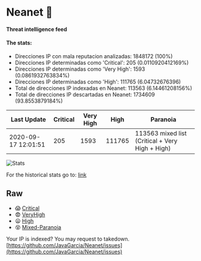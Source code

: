 # Neanet :hocho:
#### Threat intelligence feed
#### The stats:

- Direcciones IP con mala reputacion analizadas: 1848172 (100%)
- Direcciones IP determinadas como 'Critical':  205 (0.0110920412169%)
- Direcciones IP determinadas como 'Very High':  1593 (0.0861932763834%)
- Direcciones IP determinadas como 'High':  111765 (6.04732676396)
- Total de direcciones IP indexadas en Neanet:  113563 (6.14461208156%)
- Total de direcciones IP descartadas en Neanet:  1734609 (93.8553879184%)

| Last Update | Critical | Very High | High | Paranoia |
| --- | --- | --- | --- | --- |
| 2020-09-17 12:01:51 | 205 | 1593 | 111765 | 113563 mixed list (Critical + Very High + High)|

![Stats](https://docs.google.com/spreadsheets/d/e/2PACX-1vSnaNMIXVabIpDJjufMlzH7poXnshF3mgd8Is1g9ytUEzVsP5my4Trn8f-xkoLLQ38xpL3HtmUexLo6/pubchart?oid=501124687&format=image)

For the historical stats go to: [link](/stats.csv)
## Raw
- :scream: [Critical](https://raw.githubusercontent.com/JavaGarcia/Neanet/master/blacklists/neanet_critical.txt)
- :fearful: [VeryHigh](https://raw.githubusercontent.com/JavaGarcia/Neanet/master/blacklists/neanet_veryHigh.txtt)
- :frowning: [High](https://raw.githubusercontent.com/JavaGarcia/Neanet/master/blacklists/neanet_high.txt)
- :dizzy_face: [Mixed-Paranoia](https://raw.githubusercontent.com/JavaGarcia/Neanet/master/blacklists/neanet_all.txt)


Your IP is indexed? You may request to takedown. [https://github.com/JavaGarcia/Neanet/issues](https://github.com/JavaGarcia/Neanet/issues)



















































































































































































































































































































































































































































































































































































































































































































































































































































































